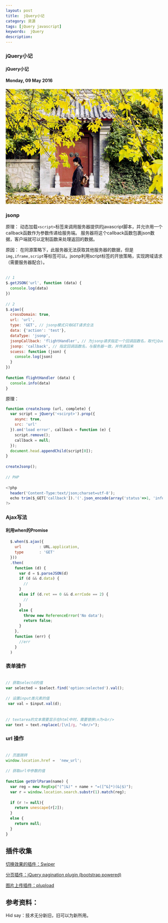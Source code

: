 ```yaml
---
layout: post
title:  jQuery小记
category: 资源
tags: [jQuery javascript]
keywords:  jQuery
description: 
---
```


###  jQuery小记

####  jQuery小记

#### Monday, 09 May 2016

![陈璧](/../../assets/img/tech/2016/ChenBi_9.jpg)

### jsonp

原理： 动态加载`<script>`标签来调用服务器提供的javascript脚本，并允许用一个callback函数作为参数传递给服务端。
服务器将这个callback函数包裹json数据，客户端就可以定制函数来处理返回的数据。

原因： 在同源策略下，此服务器无法获取其他服务器的数据，但是`img,iframe,script`等标签可以。jsonp利用script标签的开放策略，实现跨域请求（需要服务器配合）。

```javascript

// 1
$.getJSON('url', function (data) {
  console.log(data)
})

// 2
$.ajax({
  crossDomain: true,
  url: 'url',
  type: 'GET', // jsonp模式只有GET请求合法
  data: {'action': 'test'},
  dataType: 'jsonp',
  jsonpCallback: 'flightHandler', // 为jsonp请求指定一个回调函数名，取代jQuery自动生存的随即函数名
  jsonp: 'callback', // 指定回调函数名，与服务器一致，并传递回来
  scuess: function (json) {
    console.log(json)
  }
})

function flightHandler (data) {
  console.info(data)
}

```

原理：

```javascript
function createJsonp (url, complete) {
  var script = jQuery('<scirpt>').prop({
    async: true,
    src: 'url'
  }).on('load error', callback = function (e) {
    script.remove();
    callback = null;
  });
  document.head.appendChild(script[0]);
}

createJsonp();

// PHP

<?php
  header('Content-Type:text/json;charset=utf-8');
  echo trim($_GET['callback']).'('.json_encode(array('status'=>1, 'info'=> 'OK'). ')';
?>

```

### Ajax写法

#### 利用when的Promise

```javascript
  $.when($.ajax({
    url        : URL.application,
    type       : 'GET'
  }))
  .then(
    function (d) {
      var d = $.parseJSON(d)
      if (d && d.data) {
        //
      }
      else if (d.ret == 0 && d.errCode == 2) {
        //
      }
      else {
        throw new ReferenceError('No data');
        return false;
      }
    },
    function (err) {
      //err
    }
  )


```

### 表单操作

```javascript

// 获取selectd的值
var selected = $select.find('option:selected').val();

// 设置input类元素的值
 var val = $input.val(d);


// textarea的文本需要显示在html中时，需要替换\n为<br/>
var text = text.replace(/[\n]/g, "<br/>");


```

### url 操作

```javascript

// 页面跳转
window.location.href =  'new_url';

// 获取url中参数的值

function getUrlParam(name) {
  var reg = new RegExp("(^|&)" + name + "=([^&]*)(&|$)");
  var r = window.location.search.substr(1).match(reg);

  if (r != null){
    return unescape(r[2]);
  }
  else {
    return null;
  }
}

```



## 插件收集

[切换效果的插件：Swiper](http://idangero.us/swiper/get-started/#.V0AQFpF95aQ)

[分页插件：jQuery pagination plugin (bootstrap powered)](https://github.com/esimakin/twbs-pagination)

[图片上传插件：plupload](http://www.plupload.com/)



## 参考资料：


Hid say：技术无分新旧，旧可以为新所用。
